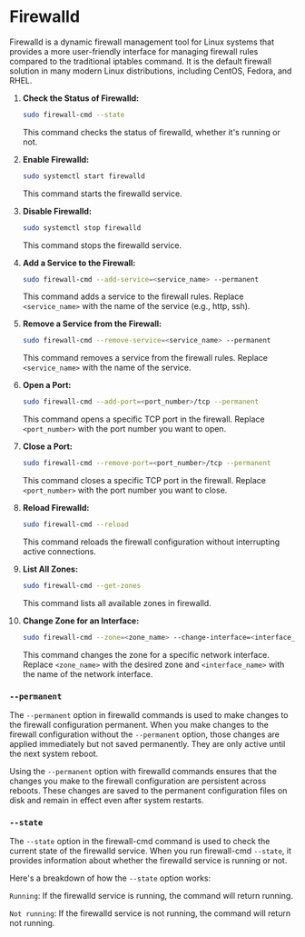 # Firewalld

Firewalld is a dynamic firewall management tool for Linux systems that provides a more user-friendly interface for managing firewall rules compared to the traditional iptables command. It is the default firewall solution in many modern Linux distributions, including CentOS, Fedora, and RHEL.

1. **Check the Status of Firewalld:**
   ```bash
   sudo firewall-cmd --state
   ```
   This command checks the status of firewalld, whether it's running or not.

2. **Enable Firewalld:**
   ```bash
   sudo systemctl start firewalld
   ```
   This command starts the firewalld service.

3. **Disable Firewalld:**
   ```bash
   sudo systemctl stop firewalld
   ```
   This command stops the firewalld service.

4. **Add a Service to the Firewall:**
   ```bash
   sudo firewall-cmd --add-service=<service_name> --permanent
   ```
   This command adds a service to the firewall rules. Replace `<service_name>` with the name of the service (e.g., http, ssh).

5. **Remove a Service from the Firewall:**
   ```bash
   sudo firewall-cmd --remove-service=<service_name> --permanent
   ```
   This command removes a service from the firewall rules. Replace `<service_name>` with the name of the service.

6. **Open a Port:**
   ```bash
   sudo firewall-cmd --add-port=<port_number>/tcp --permanent
   ```
   This command opens a specific TCP port in the firewall. Replace `<port_number>` with the port number you want to open.

7. **Close a Port:**
   ```bash
   sudo firewall-cmd --remove-port=<port_number>/tcp --permanent
   ```
   This command closes a specific TCP port in the firewall. Replace `<port_number>` with the port number you want to close.

8. **Reload Firewalld:**
   ```bash
   sudo firewall-cmd --reload
   ```
   This command reloads the firewall configuration without interrupting active connections.

9. **List All Zones:**
   ```bash
   sudo firewall-cmd --get-zones
   ```
   This command lists all available zones in firewalld.

10. **Change Zone for an Interface:**
    ```bash
    sudo firewall-cmd --zone=<zone_name> --change-interface=<interface_name> --permanent
    ```
    This command changes the zone for a specific network interface. Replace `<zone_name>` with the desired zone and `<interface_name>` with the name of the network interface.

### `--permanent`

The `--permanent` option in firewalld commands is used to make changes to the firewall configuration permanent. When you make changes to the firewall configuration without the `--permanent` option, those changes are applied immediately but not saved permanently. They are only active until the next system reboot.

Using the `--permanent` option with firewalld commands ensures that the changes you make to the firewall configuration are persistent across reboots. These changes are saved to the permanent configuration files on disk and remain in effect even after system restarts.

### `--state`

The `--state` option in the firewall-cmd command is used to check the current state of the firewalld service. When you run firewall-cmd `--state`, it provides information about whether the firewalld service is running or not.

Here's a breakdown of how the `--state` option works:

`Running`: If the firewalld service is running, the command will return running.

`Not running`: If the firewalld service is not running, the command will return not running.
